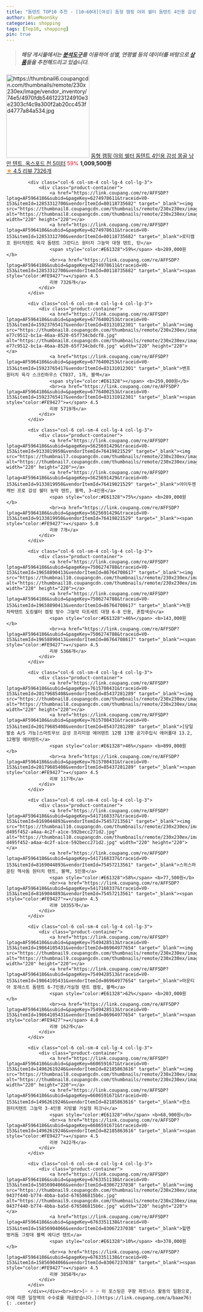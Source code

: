 ```yaml
---
title: "돔텐트 TOP10 추천 - [10~60대][여성] 돔형 캠핑 야외 쉘터 돔텐트 4인용 감성 몽골 낭만 텐트, 옥스포드 천 5미터"
author: BlueMoonSky
categories: shopping
tags: [Top10, shopping]
pin: true
---
```


> ##### 해당 게시물에서는 [**분석도구**](https://itemscout.io/)를 이용하여 **성별**, **연령별** 등의 데이터를 바탕으로 [**상품**](https://link.coupang.com/a/baae76)들을 추천해드리고 있습니다.
<div class="container"><div class="row">
            <div class="col-6 col-sm-4 col-lg-4 col-lg-3">
                <div class="product-container">
                    <a href="https://link.coupang.com/re/AFFSDP?lptag=AF5964186&subid=&pageKey=7646401050&traceid=V0-153&itemId=20332459100&vendorItemId=87417522567" target="_blank"><img src="https://thumbnail6.coupangcdn.com/thumbnails/remote/230x230ex/image/vendor_inventory/74e5/4970fdb5461223124910e3e2303cf4c9a300f2ab20cc453fd4777a84a534.jpg" alt="https://thumbnail6.coupangcdn.com/thumbnails/remote/230x230ex/image/vendor_inventory/74e5/4970fdb5461223124910e3e2303cf4c9a300f2ab20cc453fd4777a84a534.jpg" width="220" height="220"></a>
                    <a href="https://link.coupang.com/re/AFFSDP?lptag=AF5964186&subid=&pageKey=7646401050&traceid=V0-153&itemId=20332459100&vendorItemId=87417522567" target="_blank">돔형 캠핑 야외 쉘터 돔텐트 4인용 감성 몽골 낭만 텐트, 옥스포드 천 5미터</a>
                    <span style="color:#E61328">59%</span> <b>1,009,500원</b>
                    <br><a href="https://link.coupang.com/re/AFFSDP?lptag=AF5964186&subid=&pageKey=7646401050&traceid=V0-153&itemId=20332459100&vendorItemId=87417522567" target="_blank"><span style="color:#FE9427">★</span> 4.5
                    리뷰 7326개</a>
                </div>
            </div>
            
            <div class="col-6 col-sm-4 col-lg-4 col-lg-3">
                <div class="product-container">
                    <a href="https://link.coupang.com/re/AFFSDP?lptag=AF5964186&subid=&pageKey=6274978611&traceid=V0-153&itemId=12853312700&vendorItemId=80118735682" target="_blank"><img src="https://thumbnail8.coupangcdn.com/thumbnails/remote/230x230ex/image/vendor_inventory/b862/2d0f915cbcec02ad73503cd94e76a89e6ad7eb55214c000d387ddfddcabb.jpg" alt="https://thumbnail8.coupangcdn.com/thumbnails/remote/230x230ex/image/vendor_inventory/b862/2d0f915cbcec02ad73503cd94e76a89e6ad7eb55214c000d387ddfddcabb.jpg" width="220" height="220"></a>
                    <a href="https://link.coupang.com/re/AFFSDP?lptag=AF5964186&subid=&pageKey=6274978611&traceid=V0-153&itemId=12853312700&vendorItemId=80118735682" target="_blank">로티캠프 원터치텐트 육각 돔텐트 그란디스 원터치 그늘막 대형 텐트, 탄</a>
                    <span style="color:#E61328">59%</span> <b>289,000원</b>
                    <br><a href="https://link.coupang.com/re/AFFSDP?lptag=AF5964186&subid=&pageKey=6274978611&traceid=V0-153&itemId=12853312700&vendorItemId=80118735682" target="_blank"><span style="color:#FE9427">★</span> 4.5
                    리뷰 7326개</a>
                </div>
            </div>
            
            <div class="col-6 col-sm-4 col-lg-4 col-lg-3">
                <div class="product-container">
                    <a href="https://link.coupang.com/re/AFFSDP?lptag=AF5964186&subid=&pageKey=6776400253&traceid=V0-153&itemId=15923765417&vendorItemId=83131012301" target="_blank"><img src="https://thumbnail8.coupangcdn.com/thumbnails/remote/230x230ex/image/retail/images/318327120798314-e77c9512-bc1a-46aa-8520-65f734cbdcf8.jpg" alt="https://thumbnail8.coupangcdn.com/thumbnails/remote/230x230ex/image/retail/images/318327120798314-e77c9512-bc1a-46aa-8520-65f734cbdcf8.jpg" width="220" height="220"></a>
                    <a href="https://link.coupang.com/re/AFFSDP?lptag=AF5964186&subid=&pageKey=6776400253&traceid=V0-153&itemId=15923765417&vendorItemId=83131012301" target="_blank">밴프 원터치 육각 스크린하우스 CT037, 1개, 블랙</a>
                    <span style="color:#E61328"></span> <b>259,000원</b>
                    <br><a href="https://link.coupang.com/re/AFFSDP?lptag=AF5964186&subid=&pageKey=6776400253&traceid=V0-153&itemId=15923765417&vendorItemId=83131012301" target="_blank"><span style="color:#FE9427">★</span> 4.5
                    리뷰 5719개</a>
                </div>
            </div>
            
            <div class="col-6 col-sm-4 col-lg-4 col-lg-3">
                <div class="product-container">
                    <a href="https://link.coupang.com/re/AFFSDP?lptag=AF5964186&subid=&pageKey=5625691429&traceid=V0-153&itemId=9133819950&vendorItemId=76419821529" target="_blank"><img src="https://thumbnail7.coupangcdn.com/thumbnails/remote/230x230ex/image/vendor_inventory/7c38/b25d3eced27ddd4c54c9d2482c36c023557010ef3d4d4b86cf3e691b8539.jpg" alt="https://thumbnail7.coupangcdn.com/thumbnails/remote/230x230ex/image/vendor_inventory/7c38/b25d3eced27ddd4c54c9d2482c36c023557010ef3d4d4b86cf3e691b8539.jpg" width="220" height="220"></a>
                    <a href="https://link.coupang.com/re/AFFSDP?lptag=AF5964186&subid=&pageKey=5625691429&traceid=V0-153&itemId=9133819950&vendorItemId=76419821529" target="_blank">아이두젠 캐빈 프로 감성 쉘터 농막 텐트, 블랙, 3~4인용</a>
                    <span style="color:#E61328">75%</span> <b>289,000원</b>
                    <br><a href="https://link.coupang.com/re/AFFSDP?lptag=AF5964186&subid=&pageKey=5625691429&traceid=V0-153&itemId=9133819950&vendorItemId=76419821529" target="_blank"><span style="color:#FE9427">★</span> 5.0
                    리뷰 7개</a>
                </div>
            </div>
            
            <div class="col-6 col-sm-4 col-lg-4 col-lg-3">
                <div class="product-container">
                    <a href="https://link.coupang.com/re/AFFSDP?lptag=AF5964186&subid=&pageKey=7506274788&traceid=V0-153&itemId=19658890413&vendorItemId=86764708617" target="_blank"><img src="https://thumbnail10.coupangcdn.com/thumbnails/remote/230x230ex/image/vendor_inventory/6828/ccff0e2deee2816a5f56bee19e063050178d553e59aeb09aa49fb5fbe3e9.jpg" alt="https://thumbnail10.coupangcdn.com/thumbnails/remote/230x230ex/image/vendor_inventory/6828/ccff0e2deee2816a5f56bee19e063050178d553e59aeb09aa49fb5fbe3e9.jpg" width="220" height="220"></a>
                    <a href="https://link.coupang.com/re/AFFSDP?lptag=AF5964186&subid=&pageKey=7506274788&traceid=V0-153&itemId=19658890413&vendorItemId=86764708617" target="_blank">녹원 차박텐트 도킹쉘터 캠핑 방수 그늘막 타프세트 대형 6-8 인용, 혼합색상</a>
                    <span style="color:#E61328">46%</span> <b>143,000원</b>
                    <br><a href="https://link.coupang.com/re/AFFSDP?lptag=AF5964186&subid=&pageKey=7506274788&traceid=V0-153&itemId=19658890413&vendorItemId=86764708617" target="_blank"><span style="color:#FE9427">★</span> 4.5
                    리뷰 5366개</a>
                </div>
            </div>
            
            <div class="col-6 col-sm-4 col-lg-4 col-lg-3">
                <div class="product-container">
                    <a href="https://link.coupang.com/re/AFFSDP?lptag=AF5964186&subid=&pageKey=7615708431&traceid=V0-153&itemId=20179685408&vendorItemId=85437281289" target="_blank"><img src="https://thumbnail8.coupangcdn.com/thumbnails/remote/230x230ex/image/vendor_inventory/0827/47c125cb0baf0dd831e76feaac739bb31f246e3691e1bac1e1673d153ec2.jpg" alt="https://thumbnail8.coupangcdn.com/thumbnails/remote/230x230ex/image/vendor_inventory/0827/47c125cb0baf0dd831e76feaac739bb31f246e3691e1bac1e1673d153ec2.jpg" width="220" height="220"></a>
                    <a href="https://link.coupang.com/re/AFFSDP?lptag=AF5964186&subid=&pageKey=7615708431&traceid=V0-153&itemId=20179685408&vendorItemId=85437281289" target="_blank">[당일 발송 A/S 가능]스마트무브 감성 프리미엄 에어텐트 12평 13평 공기주입식 에어폴대 13.2, 12평형 에어텐트</a>
                    <span style="color:#E61328">46%</span> <b>899,000원</b>
                    <br><a href="https://link.coupang.com/re/AFFSDP?lptag=AF5964186&subid=&pageKey=7615708431&traceid=V0-153&itemId=20179685408&vendorItemId=85437281289" target="_blank"><span style="color:#FE9427">★</span> 4.5
                    리뷰 117개</a>
                </div>
            </div>
            
            <div class="col-6 col-sm-4 col-lg-4 col-lg-3">
                <div class="product-container">
                    <a href="https://link.coupang.com/re/AFFSDP?lptag=AF5964186&subid=&pageKey=5417168337&traceid=V0-153&itemId=8169044893&vendorItemId=75457213561" target="_blank"><img src="https://thumbnail10.coupangcdn.com/thumbnails/remote/230x230ex/image/retail/images/6082074383990517-d495f452-a4aa-4c2f-a1ce-592becc271d2.jpg" alt="https://thumbnail10.coupangcdn.com/thumbnails/remote/230x230ex/image/retail/images/6082074383990517-d495f452-a4aa-4c2f-a1ce-592becc271d2.jpg" width="220" height="220"></a>
                    <a href="https://link.coupang.com/re/AFFSDP?lptag=AF5964186&subid=&pageKey=5417168337&traceid=V0-153&itemId=8169044893&vendorItemId=75457213561" target="_blank">스위스마운틴 헥사돔 원터치 텐트, 블랙, 5인용</a>
                    <span style="color:#E61328">58%</span> <b>77,500원</b>
                    <br><a href="https://link.coupang.com/re/AFFSDP?lptag=AF5964186&subid=&pageKey=5417168337&traceid=V0-153&itemId=8169044893&vendorItemId=75457213561" target="_blank"><span style="color:#FE9427">★</span> 4.5
                    리뷰 10355개</a>
                </div>
            </div>
            
            <div class="col-6 col-sm-4 col-lg-4 col-lg-3">
                <div class="product-container">
                    <a href="https://link.coupang.com/re/AFFSDP?lptag=AF5964186&subid=&pageKey=7549428513&traceid=V0-153&itemId=19864105431&vendorItemId=86964977654" target="_blank"><img src="https://thumbnail9.coupangcdn.com/thumbnails/remote/230x230ex/image/vendor_inventory/5e76/c05f100377f345872c4a5a1f1ec2f1a79239e359c5460c4563c5f64e6eeb.jpg" alt="https://thumbnail9.coupangcdn.com/thumbnails/remote/230x230ex/image/vendor_inventory/5e76/c05f100377f345872c4a5a1f1ec2f1a79239e359c5460c4563c5f64e6eeb.jpg" width="220" height="220"></a>
                    <a href="https://link.coupang.com/re/AFFSDP?lptag=AF5964186&subid=&pageKey=7549428513&traceid=V0-153&itemId=19864105431&vendorItemId=86964977654" target="_blank">마운티아 포레스트 돔텐트 6-7인용/거실형 텐트 캠핑, 블랙</a>
                    <span style="color:#E61328">62%</span> <b>203,000원</b>
                    <br><a href="https://link.coupang.com/re/AFFSDP?lptag=AF5964186&subid=&pageKey=7549428513&traceid=V0-153&itemId=19864105431&vendorItemId=86964977654" target="_blank"><span style="color:#FE9427">★</span> 4.0
                    리뷰 162개</a>
                </div>
            </div>
            
            <div class="col-6 col-sm-4 col-lg-4 col-lg-3">
                <div class="product-container">
                    <a href="https://link.coupang.com/re/AFFSDP?lptag=AF5964186&subid=&pageKey=6606591671&traceid=V0-153&itemId=14962619246&vendorItemId=82185863616" target="_blank"><img src="https://thumbnail8.coupangcdn.com/thumbnails/remote/230x230ex/image/vendor_inventory/495f/27510614bbd74aa4273d88fc0e914401ecb90f289576ae29637872687c5f.jpg" alt="https://thumbnail8.coupangcdn.com/thumbnails/remote/230x230ex/image/vendor_inventory/495f/27510614bbd74aa4273d88fc0e914401ecb90f289576ae29637872687c5f.jpg" width="220" height="220"></a>
                    <a href="https://link.coupang.com/re/AFFSDP?lptag=AF5964186&subid=&pageKey=6606591671&traceid=V0-153&itemId=14962619246&vendorItemId=82185863616" target="_blank">한소 원터치텐트 그늘막 3-4인용 리빙쉘 거실형 피크닉</a>
                    <span style="color:#E61328">6%</span> <b>68,900원</b>
                    <br><a href="https://link.coupang.com/re/AFFSDP?lptag=AF5964186&subid=&pageKey=6606591671&traceid=V0-153&itemId=14962619246&vendorItemId=82185863616" target="_blank"><span style="color:#FE9427">★</span> 4.5
                    리뷰 7422개</a>
                </div>
            </div>
            
            <div class="col-6 col-sm-4 col-lg-4 col-lg-3">
                <div class="product-container">
                    <a href="https://link.coupang.com/re/AFFSDP?lptag=AF5964186&subid=&pageKey=6763351138&traceid=V0-153&itemId=15856904066&vendorItemId=83067237038" target="_blank"><img src="https://thumbnail9.coupangcdn.com/thumbnails/remote/230x230ex/image/retail/images/2877388473091268-9437f440-b774-4bba-ba5d-676586815b6c.jpg" alt="https://thumbnail9.coupangcdn.com/thumbnails/remote/230x230ex/image/retail/images/2877388473091268-9437f440-b774-4bba-ba5d-676586815b6c.jpg" width="220" height="220"></a>
                    <a href="https://link.coupang.com/re/AFFSDP?lptag=AF5964186&subid=&pageKey=6763351138&traceid=V0-153&itemId=15856904066&vendorItemId=83067237038" target="_blank">힐맨 벙커돔 그랑데 블랙 에디션 텐트</a>
                    <span style="color:#E61328">10%</span> <b>378,000원</b>
                    <br><a href="https://link.coupang.com/re/AFFSDP?lptag=AF5964186&subid=&pageKey=6763351138&traceid=V0-153&itemId=15856904066&vendorItemId=83067237038" target="_blank"><span style="color:#FE9427">★</span> 4.5
                    리뷰 3858개</a>
                </div>
            </div>
            </div></div><br><br>[💦 💦 💦 이 포스팅은 쿠팡 파트너스 활동의 일환으로, 이에 따른 일정액의 수수료를 제공받습니다.](https://link.coupang.com/a/baae76){: .center}